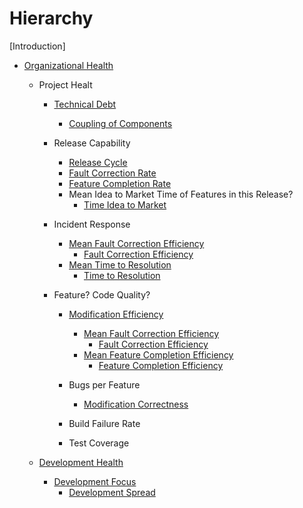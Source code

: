 # Hierarchy

[Introduction]

* [Organizational Health](OrganizationalHealth.md)
  * Project Healt
    * [Technical Debt](TechnicalDebt.md)
      * [Coupling of Components](CouplingOfComponents.md)

    * Release Capability
      * [Release Cycle](ReleaseCycle.md)
      * [Fault Correction Rate](FaultCorrectionRate.md)
      * [Feature Completion Rate](FeatureCompletionRate.md)
      * Mean Idea to Market Time of Features in this Release?
        * [Time Idea to Market](TimeIdeaToMarket.md)

    * Incident Response
        * [Mean Fault Correction Efficiency](MeanFaultCorrectionEfficiency.md)
          * [Fault Correction Efficiency](FaultCorrectionEfficiency.md)
        * [Mean Time to Resolution](MeanTimeToResolution.md)
          * [Time to Resolution](TimeToResolution.md)

    * Feature? Code Quality?
      * [Modification Efficiency](ModificationEfficiency.md)
        * [Mean Fault Correction Efficiency](MeanFaultCorrectionEfficiency.md)
          * [Fault Correction Efficiency](FaultCorrectionEfficiency.md)
        * [Mean Feature Completion Efficiency](MeanFeatureCompletionEfficiency.md)
          * [Feature Completion Efficiency](FeatureCompletionEfficiency.md)

      * Bugs per Feature
        * [Modification Correctness](ModificationCorrectness.md)
      * Build Failure Rate
      
      * Test Coverage

  * [Development Health](DevelopmentHealth.md)
    * [Development Focus](DevelopmentFocus.md)
      * [Development Spread](DevelopmentSpread.md)